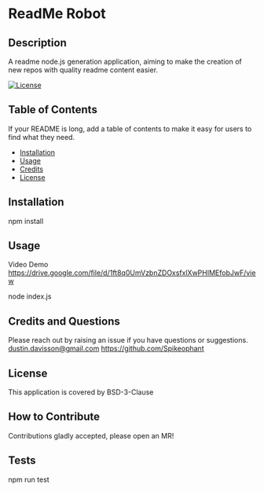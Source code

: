 
# ReadMe Robot

## Description

A readme node.js generation application, aiming to make the creation of new repos with quality readme content easier.

[![License](https://img.shields.io/badge/License-BSD_3--Clause-blue.svg)](https://opensource.org/licenses/BSD-3-Clause)

## Table of Contents

If your README is long, add a table of contents to make it easy for users to find what they need.

- [Installation](#installation)
- [Usage](#usage)
- [Credits](#credits)
- [License](#license)

## Installation

npm install

## Usage

Video Demo
https://drive.google.com/file/d/1ft8q0UmVzbnZDOxsfxlXwPHIMEfobJwF/view

node index.js

## Credits and Questions

Please reach out by raising an issue if you have questions or suggestions.
dustin.davisson@gmail.com
https://github.com/Spikeophant

## License

This application is covered by BSD-3-Clause

## How to Contribute

Contributions gladly accepted, please open an MR!
## Tests

npm run test
    